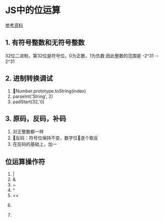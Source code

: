 # JS中的位运算
[参考资料](https://juejin.cn/post/6854573220948164615#heading-29)

## 1. 有符号整数和无符号整数
32位二进制，第32位是符号位。0为正数，1为负数
因此整数的范围是 -2^31 -- 2^31

## 2. 进制转换调试
1. Number.prototype.toString(index)
2. parseInt('String', 2)
3. padStart(32,'0)

## 3. 原码，反码，补码
1. 对正整数都一样
2. 反码：符号位保持不变，数字位逐个取反
3. 在反码的基础上，加一

## 位运算操作符
1. |
2. &
3. ~
4. ^
5. <<
6. >>
7. >>>

